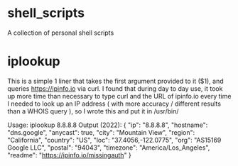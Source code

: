 # shell_scripts
A collection of personal shell scripts

# iplookup
This is a simple 1 liner that takes the first argument provided to it ($1), and queries https://ipinfo.io via curl. I found that during day to day use, it took up more time than necessary to type curl and the URL of ipinfo.io every time I needed to look up an IP address ( with more accuracy / different results than a WHOIS query ), so I wrote this and put it in /usr/bin/

Usage: iplookup 8.8.8.8 
Output (2022):
{
  "ip": "8.8.8.8",
  "hostname": "dns.google",
  "anycast": true,
  "city": "Mountain View",
  "region": "California",
  "country": "US",
  "loc": "37.4056,-122.0775",
  "org": "AS15169 Google LLC",
  "postal": "94043",
  "timezone": "America/Los_Angeles",
  "readme": "https://ipinfo.io/missingauth"
}
